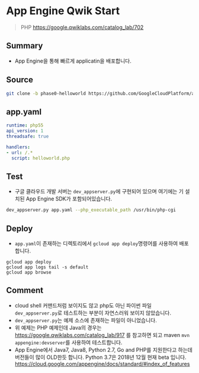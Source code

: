 # App Engine Qwik Start
> PHP https://google.qwiklabs.com/catalog_lab/702

## Summary
- App Engine을 통해 빠르게 applicatin을 배포합니다.

## Source
~~~bash
git clone -b phase0-helloworld https://github.com/GoogleCloudPlatform/appengine-php-guestbook.git helloworld
~~~

## app.yaml
~~~yaml
runtime: php55
api_version: 1
threadsafe: true

handlers:
- url: /.*
  script: helloworld.php
~~~

## Test
- 구글 클라우드 개발 서버는 `dev_appserver.py`에 구현되어 있으며 여기에는 기 설치된 App Engine SDK가 포함되어있습니다.
~~~bash
dev_appserver.py app.yaml --php_executable_path /usr/bin/php-cgi
~~~

## Deploy
- `app.yaml`이 존재하는 디렉토리에서 `gcloud app deploy`명령어를 사용하여 배포합니다.
~~~
gcloud app deploy
gcloud app logs tail -s default
gcloud app browse
~~~

## Comment
- cloud shell 커맨드처럼 보이지도 않고 php도 아닌 파이썬 파일 `dev_appserver.py`로 테스트하는 부분이 자연스러워 보이지 않았습니다.
- `dev_appserver.py`는 예제 소스에 존재하는 파일이 아니었습니다.
- 위 예제는 PHP 예제인데 Java의 경우는 https://google.qwiklabs.com/catalog_lab/917 를 참고하면 되고 maven `mvn appengine:devserver`를 사용하여 테스트합니다.
- App Engine에서 Java7, Java8, Python 2.7, Go and PHP를 지원한다고 하는데 버전들이 많이 OLD한듯 합니다. Python 3.7은 2018년 12월 현재 beta 입니다.
https://cloud.google.com/appengine/docs/standard/#index_of_features